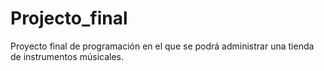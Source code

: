 # Projecto_final
Proyecto final de programación en el que se podrá administrar una tienda de instrumentos músicales.
